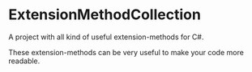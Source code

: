 # ExtensionMethodCollection
A project with all kind of useful extension-methods for C#.

These extension-methods can be very useful to make your code more readable.
